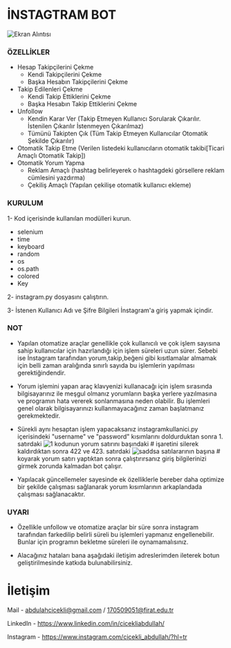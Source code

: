 # İNSTAGTRAM BOT

![Ekran Alıntısı](https://user-images.githubusercontent.com/48344066/84092008-cdeefb80-a9fe-11ea-8fc8-6fdda51de1ae.JPG)

### ÖZELLİKLER

- Hesap Takipçilerini Çekme
  - Kendi Takipçilerini Çekme
  - Başka Hesabın Takipçilerini Çekme
- Takip Edilenleri Çekme
  - Kendi Takip Ettiklerini Çekme
  - Başka Hesabın Takip Ettiklerini Çekme
- Unfollow
  - Kendin Karar Ver (Takip Etmeyen Kullanıcı Sorularak Çıkarılır. İstenilen Çıkarılır İstenmeyen Çıkarılmaz)
  - Tümünü Takipten Çık (Tüm Takip Etmeyen Kullanıcılar Otomatik Şekilde Çıkarılır)
- Otomatik Takip Etme (Verilen listedeki kullanıcıların otomatik takibi[Ticari Amaçlı Otomatik Takip])
- Otomatik Yorum Yapma
  - Reklam Amaçlı (hashtag belirleyerek o hashtagdeki görsellere reklam cümlesini yazdırma)
  - Çekiliş Amaçlı (Yapılan çekilişe otomatik kullanıcı ekleme)

### KURULUM
1- Kod içerisinde kullanılan modülleri kurun.
  - selenium
  - time
  - keyboard
  - random
  - os
  - os.path
  - colored
  - Key
  
2- instagram.py dosyasını çalıştırın.

3- İstenen Kullanıcı Adı ve Şifre Bilgileri İnstagram'a giriş yapmak içindir.

### NOT

- Yapılan otomatize araçlar genellikle çok kullanıcılı ve çok işlem sayısına sahip kullanıcılar için hazırlandığı için işlem süreleri uzun sürer. Sebebi ise İnstagram tarafından yorum,takip,beğeni gibi kısıtlamalar almamak için belli zaman aralığında sınırlı sayıda bu işlemlerin yapılması gerektiğindendir. 

- Yorum işlemini yapan araç klavyenizi kullanacağı için işlem sırasında bilgisayarınız ile meşgul olmanız yorumların başka yerlere yazılmasına ve programın hata vererek sonlanmasına neden olabilir. Bu işlemleri genel olarak bilgisayarınızı kullanmayacağınız zaman başlatmanız gerekmektedir. 

- Sürekli aynı hesaptan işlem yapacaksanız instagramkullanici.py içerisindeki "username" ve "password" kısımlarını doldurduktan sonra 1. satırdaki ![1](https://user-images.githubusercontent.com/48344066/84092140-3938cd80-a9ff-11ea-9fdb-ec321a184543.JPG)
kodunun yorum satırını başındaki # işaretini silerek kaldırdıktan sonra 422 ve 423. satırdaki ![saddsa](https://user-images.githubusercontent.com/48344066/84092200-579ec900-a9ff-11ea-80c5-c861e593c5d0.JPG)
satılararının başına # koyarak yorum satırı yaptıktan sonra çalıştırırsanız giriş bilgilerinizi girmek zorunda kalmadan bot çalışır.

- Yapılacak güncellemeler sayesinde ek özelliklerle bereber daha optimize bir şekilde çalışması sağlanarak yorum kısımlarının arkaplandada çalışması sağlanacaktır.

### UYARI

- Özellikle unfollow ve otomatize araçlar bir süre sonra instagram tarafından farkedilip belirli süreli bu işlemleri yapmanız engellenebilir. Bunlar için programın bekletme süreleri ile oynamamalısınız.

- Alacağınız hataları bana aşağıdaki iletişim adreslerimden ileterek botun geliştirilmesinde katkıda bulunabilirsiniz.

# İletişim

Mail - abdulahcicekli@gmail.com / 170509051@firat.edu.tr

LinkedIn - https://www.linkedin.com/in/cicekliabdullah/

Instagram - https://www.instagram.com/cicekli_abdullah/?hl=tr
